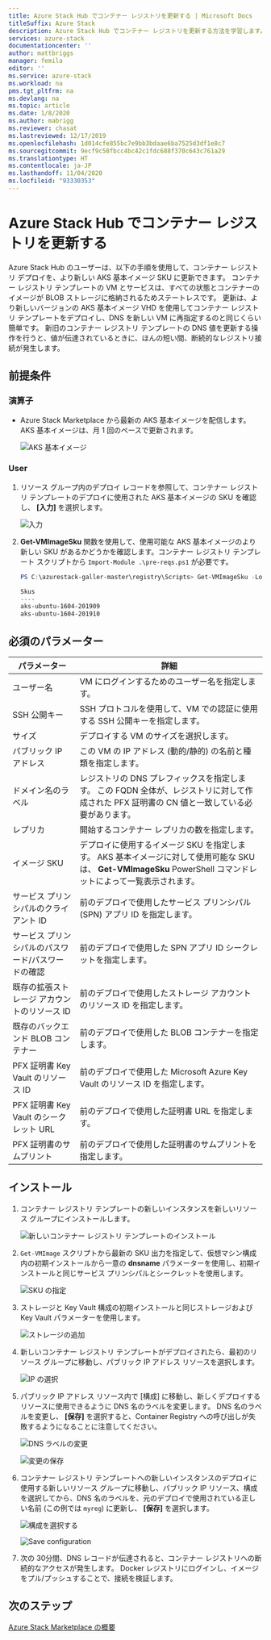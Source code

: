 ```yaml
---
title: Azure Stack Hub でコンテナー レジストリを更新する | Microsoft Docs
titleSuffix: Azure Stack
description: Azure Stack Hub でコンテナー レジストリを更新する方法を学習します。
services: azure-stack
documentationcenter: ''
author: mattbriggs
manager: femila
editor: ''
ms.service: azure-stack
ms.workload: na
pms.tgt_pltfrm: na
ms.devlang: na
ms.topic: article
ms.date: 1/8/2020
ms.author: mabrigg
ms.reviewer: chasat
ms.lastreviewed: 12/17/2019
ms.openlocfilehash: 1d014cfe855bc7e9bb3bdaae6ba7525d3df1e8c7
ms.sourcegitcommit: 9ecf9c58fbcc4bc42c1fdc688f370c643c761a29
ms.translationtype: HT
ms.contentlocale: ja-JP
ms.lasthandoff: 11/04/2020
ms.locfileid: "93330353"
---
```

# <a name="update-the-container-registry-in-azure-stack-hub"></a>Azure Stack Hub でコンテナー レジストリを更新する

Azure Stack Hub のユーザーは、以下の手順を使用して、コンテナー レジストリ デプロイを、より新しい AKS 基本イメージ SKU に更新できます。 コンテナー レジストリ テンプレートの VM とサービスは、すべての状態とコンテナーのイメージが BLOB ストレージに格納されるためステートレスです。 更新は、より新しいバージョンの AKS 基本イメージ VHD を使用してコンテナー レジストリ テンプレートをデプロイし、DNS を新しい VM に再指定するのと同じくらい簡単です。 新旧のコンテナー レジストリ テンプレートの DNS 値を更新する操作を行うと、値が伝達されているときに、ほんの短い間、断続的なレジストリ接続が発生します。

## <a name="prerequisites"></a>前提条件

### <a name="operator"></a>演算子

- Azure Stack Marketplace から最新の AKS 基本イメージを配信します。 AKS 基本イメージは、月 1 回のペースで更新されます。

  ![AKS 基本イメージ](./media/container-registry-template-updating-tzl/aks-base-image.png)

### <a name="user"></a>User

1.  リソース グループ内のデプロイ レコードを参照して、コンテナー レジストリ テンプレートのデプロイに使用された AKS 基本イメージの SKU を確認し、 **[入力]** を選択します。

    ![入力](./media/container-registry-template-updating-tzl/inputs.png)

2.  **Get-VMImageSku** 関数を使用して、使用可能な AKS 基本イメージのより新しい SKU があるかどうかを確認します。コンテナー レジストリ テンプレート スクリプトから `Import-Module .\pre-reqs.ps1` が必要です。

    ```powershell  
    PS C:\azurestack-galler-master\registry\Scripts> Get-VMImageSku -Location Shanghai
    
    Skus                  
    ----                  
    aks-ubuntu-1604-201909
    aks-ubuntu-1604-201910 
    ```

## <a name="parameters-required"></a>必須のパラメーター

| パラメーター | 詳細 |
| --- | --- |
| ユーザー名 | VM にログインするためのユーザー名を指定します。 |
| SSH 公開キー | SSH プロトコルを使用して、VM での認証に使用する SSH 公開キーを指定します。 |
| サイズ | デプロイする VM のサイズを選択します。 |
| パブリック IP アドレス | この VM の IP アドレス (動的/静的) の名前と種類を指定します。 |
| ドメイン名のラベル | レジストリの DNS プレフィックスを指定します。 この FQDN 全体が、レジストリに対して作成された PFX 証明書の CN 値と一致している必要があります。 |
| レプリカ | 開始するコンテナー レプリカの数を指定します。 |
| イメージ SKU | デプロイに使用するイメージ SKU を指定します。 AKS 基本イメージに対して使用可能な SKU は、 **Get-VMImageSku** PowerShell コマンドレットによって一覧表示されます。 |
| サービス プリンシパルのクライアント ID | 前のデプロイで使用したサービス プリンシパル (SPN) アプリ ID を指定します。 |
| サービス プリンシパルのパスワード/パスワードの確認 | 前のデプロイで使用した SPN アプリ ID シークレットを指定します。 |
| 既存の拡張ストレージ アカウントのリソース ID | 前のデプロイで使用したストレージ アカウントのリソース ID を指定します。 |
| 既存のバックエンド BLOB コンテナー | 前のデプロイで使用した BLOB コンテナーを指定します。 |
| PFX 証明書 Key Vault のリソース ID | 前のデプロイで使用した Microsoft Azure Key Vault のリソース ID を指定します。 |
| PFX 証明書 Key Vault のシークレット URL | 前のデプロイで使用した証明書 URL を指定します。 |
| PFX 証明書のサムプリント | 前のデプロイで使用した証明書のサムプリントを指定します。 |

## <a name="installation"></a>インストール

1.  コンテナー レジストリ テンプレートの新しいインスタンスを新しいリソース グループにインストールします。

    ![新しいコンテナー レジストリ テンプレートのインストール](./media/container-registry-template-updating-tzl/new-instance.png)

2.  `Get-VMImage` スクリプトから最新の SKU 出力を指定して、仮想マシン構成内の初期インストールから一意の **dnsname** パラメーターを使用し、初期インストールと同じサービス プリンシパルとシークレットを使用します。

    ![SKU の指定](./media/container-registry-template-updating-tzl/sku.png)

3.  ストレージと Key Vault 構成の初期インストールと同じストレージおよび Key Vault パラメーターを使用します。

    ![ストレージの追加](./media/container-registry-template-updating-tzl/storage.png)

1.  新しいコンテナー レジストリ テンプレートがデプロイされたら、最初のリソース グループに移動し、パブリック IP アドレス リソースを選択します。

    ![IP の選択](./media/container-registry-template-updating-tzl/ip.png)

1.  パブリック IP アドレス リソース内で [構成] に移動し、新しくデプロイするリソースに使用できるように DNS 名のラベルを変更します。 DNS 名のラベルを変更し、 **[保存]** を選択すると、Container Registry への呼び出しが失敗するようになることに注意してください。

    ![DNS ラベルの変更](./media/container-registry-template-updating-tzl/dns.png)
    
    ![変更の保存](./media/container-registry-template-updating-tzl/save.png)

2.  コンテナー レジストリ テンプレートへの新しいインスタンスのデプロイに使用する新しいリソース グループに移動し、パブリック IP リソース、構成を選択してから、DNS 名のラベルを、元のデプロイで使用されている正しい名前 (この例では `myreg`) に更新し、 **[保存]** を選択します。

    ![構成を選択する](./media/container-registry-template-updating-tzl/select-configuration.png)
    
    ![Save configuration](./media/container-registry-template-updating-tzl/save-configuration.png)

3.  次の 30分間、DNS レコードが伝達されると、コンテナー レジストリへの断続的なアクセスが発生します。 Docker レジストリにログインし、イメージをプル/プッシュすることで、接続を検証します。

## <a name="next-steps"></a>次のステップ

[Azure Stack Marketplace の概要](../../operator/azure-stack-marketplace.md)
